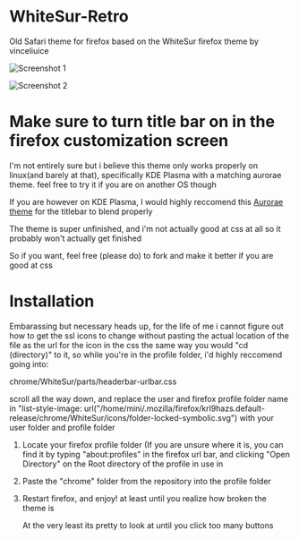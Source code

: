 # WhiteSur-Retro
Old Safari theme for firefox based on the WhiteSur firefox theme by vinceliuice 

![Screenshot 1](https://i.imgur.com/lSuLtf7.png)

![Screenshot 2](https://i.imgur.com/LZlv6VZ.png)

# Make sure to turn title bar on in the firefox customization screen

I'm not entirely sure but i believe this theme only works properly on linux(and barely at that), specifically KDE Plasma with a matching aurorae theme. 
feel free to try it if you are on another OS though

If you are however on KDE Plasma, I would highly reccomend this [Aurorae theme](https://store.kde.org/p/1002696) for the titlebar to blend properly

The theme is super unfinished, and i'm not actually good at css at all so it probably won't actually get finished

So if you want, feel free (please do) to fork and make it better if you are good at css 

# Installation 

Embarassing but necessary heads up, for the life of me i cannot figure out how to get the ssl icons to change without pasting the actual location of the file as
the url for the icon in the css the same way you would "cd (directory)" to it, so while you're in the profile folder, i'd highly reccomend going into:

chrome/WhiteSur/parts/headerbar-urlbar.css

scroll all the way down, and replace the user and firefox profile folder name in 
"list-style-image: url("/home/mini/.mozilla/firefox/krl9hazs.default-release/chrome/WhiteSur/icons/folder-locked-symbolic.svg")
with your user folder and profile folder

1. Locate your firefox profile folder
   (If you are unsure where it is, you can find it by typing "about:profiles" in the firefox url bar, and clicking "Open Directory" on the Root directory of the profile in use
 in 
2. Paste the "chrome" folder from the repository into the profile folder
3. Restart firefox, and enjoy! at least until you realize how broken the theme is

   At the very least its pretty to look at until you click too many buttons

